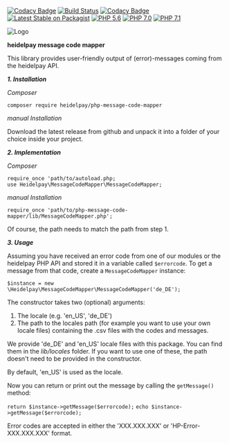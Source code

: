 [![Codacy Badge](https://api.codacy.com/project/badge/Coverage/1ffcac3178b54be18ec9816ef2db8e4e)](https://www.codacy.com/app/heidelpay/php-message-code-mapper?utm_source=github.com&utm_medium=referral&utm_content=heidelpay/php-messages-code-mapper&utm_campaign=Badge_Coverage)
[![Build Status](https://travis-ci.org/heidelpay/php-message-code-mapper.svg?branch=master)](https://travis-ci.org/heidelpay/php-message-code-mapper)
[![Codacy Badge](https://api.codacy.com/project/badge/Grade/1ffcac3178b54be18ec9816ef2db8e4e)](https://www.codacy.com/app/heidelpay/php-message-code-mapper?utm_source=github.com&amp;utm_medium=referral&amp;utm_content=heidelpay/php-messages-code-mapper&amp;utm_campaign=Badge_Grade)
[![Latest Stable on Packagist](https://poser.pugx.org/heidelpay/php-message-code-mapper/v/stable)](https://packagist.org/packages/heidelpay/php-message-code-mapper)
[![PHP 5.6](https://img.shields.io/badge/php-5.6-blue.svg)](http://www.php.net)
[![PHP 7.0](https://img.shields.io/badge/php-7.0-blue.svg)](http://www.php.net)
[![PHP 7.1](https://img.shields.io/badge/php-7.1-blue.svg)](http://www.php.net)

![Logo](https://dev.heidelpay.de/devHeidelpay_400_180.jpg)

**heidelpay message code mapper**

This library provides user-friendly output of (error)-messages coming from
the heidelpay API.


***1. Installation***

_Composer_
```
composer require heidelpay/php-message-code-mapper
```

_manual Installation_

Download the latest release from github and unpack it into a folder of your
choice inside your project.


***2. Implementation***

_Composer_
```
require_once 'path/to/autoload.php;
use Heidelpay\MessageCodeMapper\MessageCodeMapper;
```

_manual Installation_
```
require_once 'path/to/php-message-code-mapper/lib/MessageCodeMapper.php';
```

Of course, the path needs to match the path from step 1.


***3. Usage***

Assuming you have received an error code from one of our modules or the
heidelpay PHP API and stored it in a variable called `$errorcode`.
To get a message from that code, create a `MessageCodeMapper` instance:
```
$instance = new \Heidelpay\MessageCodeMapper\MessageCodeMapper('de_DE');
```

The constructor takes two (optional) arguments:

1. The locale (e.g. 'en_US', 'de_DE')
2. The path to the locales path (for example you want to use your own locale files) 
containing the .csv files with the codes and messages.

We provide 'de_DE' and 'en_US' locale files with this package. You can find them in the
_lib/locales_ folder. If you want to use one of these, the path doesn't need to be
provided in the constructor.

By default, 'en_US' is used as the locale.


Now you can return or print out the message by calling the `getMessage()` method:

```return $instance->getMessage($errorcode);```
```echo $instance->getMessage($errorcode);```

Error codes are accepted in either the 'XXX.XXX.XXX' or 'HP-Error-XXX.XXX.XXX' format.
